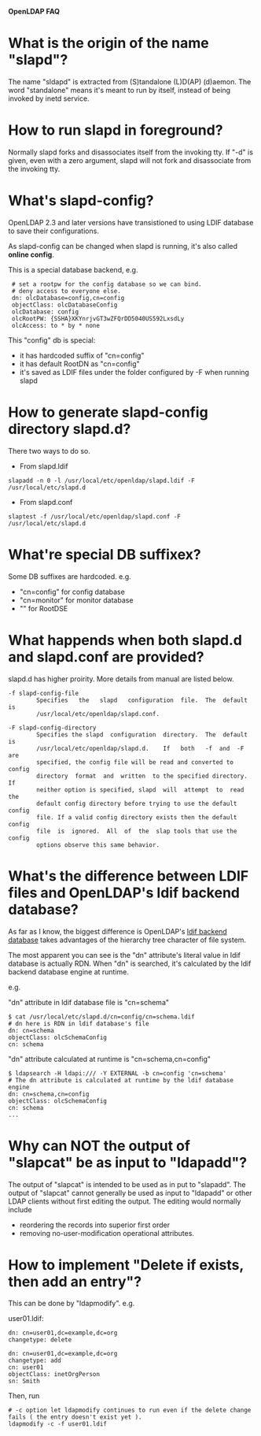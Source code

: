**OpenLDAP FAQ**

# What is the origin of the name "slapd"?
The name "sldapd" is extracted from (S)tandalone (L)D(AP) (d)aemon.
The word "standalone" means it's meant to run by itself, instead of being invoked by inetd service.

# How to run slapd in foreground?
Normally slapd forks and disassociates itself from the invoking tty.
If "-d" is given, even with a zero argument, slapd will not fork and disassociate from the invoking tty.

# What's slapd-config?
OpenLDAP 2.3 and later versions have transistioned to using LDIF database to save their configurations.

As slapd-config can be changed when slapd is running, it's also called **online config**.

This is a special database backend, e.g.
```
 # set a rootpw for the config database so we can bind.
 # deny access to everyone else.
 dn: olcDatabase=config,cn=config
 objectClass: olcDatabaseConfig
 olcDatabase: config
 olcRootPW: {SSHA}XKYnrjvGT3wZFQrDD5040US592LxsdLy
 olcAccess: to * by * none
```

This "config" db is special:

- it has hardcoded suffix of "cn=config"
- it has default RootDN as "cn=config"
- it's saved as LDIF files under the folder configured by -F when running slapd

# How to generate slapd-config directory slapd.d?
There two ways to do so.

- From slapd.ldif 
```
slapadd -n 0 -l /usr/local/etc/openldap/slapd.ldif -F /usr/local/etc/slapd.d 
```

- From slapd.conf
```
slaptest -f /usr/local/etc/openldap/slapd.conf -F /usr/local/etc/slapd.d
```

# What're special DB suffixex?
Some DB suffixes are hardcoded. e.g.
- "cn=config" for config database
- "cn=monitor" for monitor database
- "" for RootDSE

# What happends when both slapd.d and slapd.conf are provided?
slapd.d has higher proirity. More details from manual are listed below.
```
-f slapd-config-file
        Specifies   the   slapd   configuration  file.  The  default  is
        /usr/local/etc/openldap/slapd.conf.

-F slapd-config-directory
        Specifies the slapd  configuration  directory.  The  default  is
        /usr/local/etc/openldap/slapd.d.    If   both   -f  and  -F  are
        specified, the config file will be read and converted to  config
        directory  format  and  written  to the specified directory.  If
        neither option is specified, slapd  will  attempt  to  read  the
        default config directory before trying to use the default config
        file. If a valid config directory exists then the default config
        file  is  ignored.  All  of  the  slap tools that use the config
        options observe this same behavior.
```

# What's the difference between LDIF files and OpenLDAP's ldif backend database?
As far as I know, the biggest difference is OpenLDAP's [ldif backend database](https://www.openldap.org/doc/admin26/backends.html#LDIF) takes advantages of the hierarchy tree
character of file system.

The most apparent you can see is the "dn" attribute's literal value in ldif database is actually RDN.
When "dn" is searched, it's calculated by the ldif backend database engine at runtime.

e.g.

"dn" attribute in ldif database file is "cn=schema"
```
$ cat /usr/local/etc/slapd.d/cn=config/cn=schema.ldif
# dn here is RDN in ldif database's file
dn: cn=schema
objectClass: olcSchemaConfig
cn: schema
```

"dn" attribute calculated at runtime is "cn=schema,cn=config"
```
$ ldapsearch -H ldapi:/// -Y EXTERNAL -b cn=config 'cn=schema'
# The dn attribute is calculated at runtime by the ldif database engine
dn: cn=schema,cn=config
objectClass: olcSchemaConfig
cn: schema
...

```

# Why can NOT the output of "slapcat" be as input to "ldapadd"?
The output of "slapcat" is intended to be used as in put to "slapadd".
The output of "slapcat" cannot generally be used as input to "ldapadd" or other LDAP clients without
first editing the output. The editing would normally include 

* reordering the records into superior first order
* removing no-user-modification operational attributes.

# How to implement "Delete if exists, then add an entry"?
This can be done by "ldapmodify".
e.g.

user01.ldif:
```ldif
dn: cn=user01,dc=example,dc=org
changetype: delete

dn: cn=user01,dc=example,dc=org
changetype: add
cn: user01
objectClass: inetOrgPerson
sn: Smith
```
Then, run
```shell
# -c option let ldapmodify continues to run even if the delete change fails ( the entry doesn't exist yet ).
ldapmodify -c -f user01.ldif
```